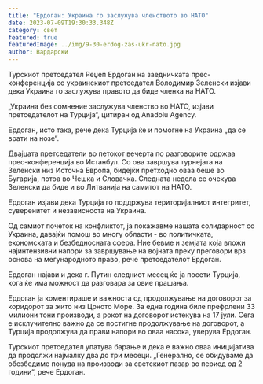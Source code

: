 ```yaml
---
title: "Ердоган: Украина го заслужува членството во НАТО"
date: 2023-07-09T19:30:33.348Z
category: свет
featured: true
featuredImage: ../img/9-30-erdog-zas-ukr-nato.jpg
author: Вардарски
---
```

Турскиот претседател Реџеп Ердоган на заедничката прес-конференција со украинскиот претседател Володимир Зеленски изјави дека Украина го заслужува правото да биде членка на НАТО.

„Украина без сомнение заслужува членство во НАТО, изјави претседателот на Турција“, цитиран од Anadolu Agency.

Ердоган, исто така, рече дека Турција ќе и помогне на Украина „да се врати на нозе“.

Двајцата претседатели во петокот вечерта по разговорите одржаа прес-конференција во Истанбул. Со ова завршува турнејата на Зеленски низ Источна Европа, бидејќи претходно оваа беше во Бугарија, потоа во Чешка и Словачка. Следната недела се очекува Зеленски да биде и во Литванија на самитот на НАТО.

Ердоган изјави дека Турција го поддржува територијалниот интегритет, суверенитет и независноста на Украина.

Од самиот почеток на конфликтот, ја покажавме нашата солидарност со Украина, давајќи помош во многу области - во политичката, економската и безбедносната сфера. Ние бевме и земјата која вложи најинтензивни напори за завршување на војната преку преговори врз основа на меѓународното право, рече претседателот Ердоган.

Ердоган најави и дека г. Путин следниот месец ќе ја посети Турција, кога ќе има можност да разговара за овие прашања.

Ердоган ја коментираше и важноста од продолжување на договорот за коридорот за жито низ Црното Море. За една година биле префрлени 33 милиони тони производи, а рокот на договорот истекува на 17 јули. Сега е исклучително важно да се постигне продолжување на договорот, а Турција продолжува да прави напори во оваа насока, уверува Ердоган.

Турскиот претседател упатува барање и дека е важно оваа иницијатива да продолжи најмалку два до три месеци. „Генерално, се обидуваме да обезбедиме понуда на производи за светскиот пазар во период од 2 години“, рече Ердоган.